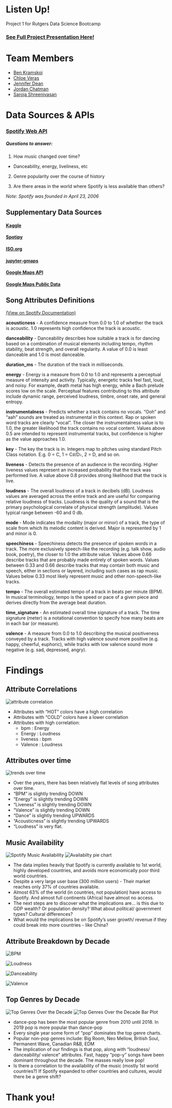 # Listen Up! 

Project 1 for Rutgers Data Science Bootcamp

### [See Full Project Presentation Here!](https://docs.google.com/presentation/d/1eVjDKqgjQVe1cIoBrewCYrsibdxyrrMSaR-AypFru4M/edit#slide=id.ga4a3d46c77_0_274)

# Team Members

* [Ben Kramskoi](https://github.com/kramskb1)
* [Chloe Veras](https://github.com/cveras33)
* [Jennifer Dean](https://github.com/Jen-Dean) 
* [Jordan Chatman](https://github.com/JordanChat)
* [Saroja Shreenivasan](https://github.com/Shreeniv)

# Data Sources & APIs

### [Spotify Web API](https://developer.spotify.com/documentation/web-api/)

##### Questions to answer:

1. How music changed over time? 
  * Danceability, energy, liveliness, etc
  
2. Genre popularity over the course of history

3. Are there areas in the world where Spotify is less available than others?
 
  *Note: Spotify was founded in April 23, 2006*


## Supplementary Data Sources

#### [Kaggle](https://www.kaggle.com/leonardopena/top-spotify-songs-from-20102019-by-year)

#### [Spotipy](https://github.com/plamere/spotipy)

#### [ISO.org](https://www.iso.org/obp/ui/#search)

#### [jupyter-gmaps](jupyter-gmaps.readthedocs.io)

#### [Google Maps API](https://developers.google.com/places/web-service/overview)

#### [Google Maps Public Data](https://developers.google.com/public-data/docs/canonical/countries_csv)

## Song Attributes Definitions

[(View on Spotify Documentation)](https://developer.spotify.com/documentation/web-api/reference/object-model/#audio-features-object)

**acousticness** - A confidence measure from 0.0 to 1.0 of whether the track is acoustic. 1.0 represents high confidence the track is acoustic.

**danceability** - Danceability describes how suitable a track is for dancing based on a combination of musical elements including tempo, rhythm stability, beat strength, and overall regularity. A value of 0.0 is least danceable and 1.0 is most danceable.

**duration_ms** - The duration of the track in milliseconds.

**energy** - Energy is a measure from 0.0 to 1.0 and represents a perceptual measure of intensity and activity. Typically, energetic tracks feel fast, loud, and noisy. For example, death metal has high energy, while a Bach prelude scores low on the scale. Perceptual features contributing to this attribute include dynamic range, perceived loudness, timbre, onset rate, and general entropy.

**instrumentalness** - 	Predicts whether a track contains no vocals. “Ooh” and “aah” sounds are treated as instrumental in this context. Rap or spoken word tracks are clearly “vocal”. The closer the instrumentalness value is to 1.0, the greater likelihood the track contains no vocal content. Values above 0.5 are intended to represent instrumental tracks, but confidence is higher as the value approaches 1.0.

**key** - The key the track is in. Integers map to pitches using standard Pitch Class notation. E.g. 0 = C, 1 = C♯/D♭, 2 = D, and so on.

**liveness** - Detects the presence of an audience in the recording. Higher liveness values represent an increased probability that the track was performed live. A value above 0.8 provides strong likelihood that the track is live.

**loudness** - 	The overall loudness of a track in decibels (dB). Loudness values are averaged across the entire track and are useful for comparing relative loudness of tracks. Loudness is the quality of a sound that is the primary psychological correlate of physical strength (amplitude). Values typical range between -60 and 0 db.

**mode** - 	Mode indicates the modality (major or minor) of a track, the type of scale from which its melodic content is derived. Major is represented by 1 and minor is 0.

**speechiness** - Speechiness detects the presence of spoken words in a track. The more exclusively speech-like the recording (e.g. talk show, audio book, poetry), the closer to 1.0 the attribute value. Values above 0.66 describe tracks that are probably made entirely of spoken words. Values between 0.33 and 0.66 describe tracks that may contain both music and speech, either in sections or layered, including such cases as rap music. Values below 0.33 most likely represent music and other non-speech-like tracks.

**tempo** - The overall estimated tempo of a track in beats per minute (BPM). In musical terminology, tempo is the speed or pace of a given piece and derives directly from the average beat duration.

**time_signature** - An estimated overall time signature of a track. The time signature (meter) is a notational convention to specify how many beats are in each bar (or measure).

**valence** - A measure from 0.0 to 1.0 describing the musical positiveness conveyed by a track. Tracks with high valence sound more positive (e.g. happy, cheerful, euphoric), while tracks with low valence sound more negative (e.g. sad, depressed, angry).

# Findings

## Attribute Correlations

![attribute correlation](https://github.com/cveras33/project-1-group-6/blob/main/Output%20Data/Attribute_Trends/Attribute_correlation.png)

* Attributes with “HOT” colors have a high correlation
* Attributes with “COLD” colors have a lower correlation
* Attributes with high correlation:
  * bpm : Energy
  * Energy : Loudness
  * liveness : bpm
  * Valence : Loudness

## Attributes over time

![trends over time](https://github.com/cveras33/project-1-group-6/blob/main/Output%20Data/Attribute_Trends/trends_by_year.png)

* Over the years, there has been relatively flat levels of song attributes over time.
* “BPM” is slightly trending DOWN
* “Energy” is slightly trending DOWN
* “Liveness” is slightly trending DOWN
* “Valence” is slightly trending DOWN
* “Dance” is slightly trending UPWARDS
* “Acousticness” is slightly trending UPWARDS
* “Loudness” is very flat.

## Music Availability

![Spotify Music Availability](https://github.com/cveras33/project-1-group-6/blob/main/Output%20Data/Country_Availability/Music_Availability.png)
![Availabilty pie chart](https://github.com/cveras33/project-1-group-6/blob/main/Output%20Data/Country_Availability/Available%20Music%20Per%20Country%20Pie%20Chart.png)


* The data implies heavily that Spotify is currently available to 1st world, highly developed countries, and avoids more economically poor third world countries.   
* Despite a very large user base (300 million users) - Their market reaches only 37% of countries available.
* Almost 63% of the world (in countries, not population) have access to Spotify.  And almost full continents (Africa) have almost no access.
* The next steps are to discover what the implications are… is this due to GDP wealth?  Or population density? What about political/ government types? Cultural differences?
* What would the implications be on Spotify’s user growth/ revenue if they could break into more countries - like China?

## Attribute Breakdown by Decade

![BPM](https://github.com/cveras33/project-1-group-6/blob/main/Output%20Data/bpm_scatter_plot.png)

![Loudness](https://github.com/cveras33/project-1-group-6/blob/main/Output%20Data/dB_scatter_plot.png)

![Danceability](https://github.com/cveras33/project-1-group-6/blob/main/Output%20Data/danceability_scatter_plot.png)

![Valence](https://github.com/cveras33/project-1-group-6/blob/main/Output%20Data/val_scatter_plot.png)


## Top Genres by Decade

![Top Genres Over the Decade](https://github.com/cveras33/project-1-group-6/blob/main/Output%20Data/Genre_Trends/genre_by_year.png)
![Top Genres Over the Decade Bar Plot](https://github.com/cveras33/project-1-group-6/blob/main/Output%20Data/Genre_Trends/Top_Genre_by_Year%20bar_plot.png)

* dance-pop has been the most popular genre from 2010 until 2018. In 2019 pop is more popular than dance-pop
* Every single year some form of “pop” dominates the top genre charts. 
* Popular non-pop genres include: Big Room, Neo Mellow, British Soul, Permanent Wave, Canadian R&B, EDM
* The implication of our findings is that pop, along with “loudness/ danceability/ valence” attributes.  Fast, happy “pop-y” songs have been dominant throughout the decade.   The masses really love pop!
* Is there a correlation to the availability of the music (mostly 1st world countries?) If Spotify expanded to other countries and cultures, would there be a genre shift?  

# Thank you! 
